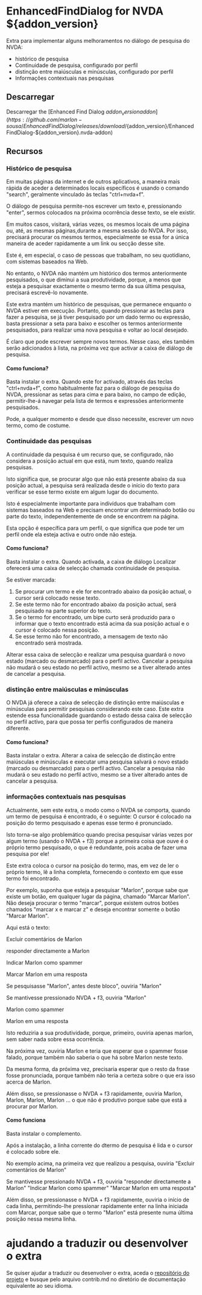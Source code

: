 # EnhancedFindDialog for NVDA ${addon_version}

Extra  para implementar alguns melhoramentos no diálogo de pesquisa do NVDA:

* histórico de pesquisa
* Continuidade de pesquisa, configurado por perfil
* distinção entre maiúsculas e minúsculas, configurado por perfil
* Informações contextuais nas pesquisas

## Descarregar
Descarregar the [Enhanced Find Dialog ${addon_version} addon](https://github.com/marlon-sousa/EnhancedFindDialog/releases/download/${addon_version}/EnhancedFindDialog-${addon_version}.nvda-addon)

## Recursos

### Histórico de pesquisa

Em muitas páginas da internet e de outros aplicativos, a maneira mais rápida de aceder a determinados locais específicos é usando o comando "search", geralmente vinculado às teclas "ctrl+nvda+f".

O diálogo de pesquisa permite-nos escrever um texto e, pressionando "enter", sermos colocados na próxima ocorrência desse texto, se ele existir.

Em muitos casos, visitará, várias vezes, os mesmos locais de uma página ou, até, as mesmas páginas,durante a mesma sessão do NVDA. Por isso, precisará procurar os mesmos termos, especialmente se essa for a única maneira de aceder rapidamente a um link ou secção desse site.

Este é, em especial, o caso de pessoas que trabalham, no seu quotidiano, com sistemas baseados na Web.

No entanto, o NVDA não mantém um histórico dos termos anteriormente pesquisados, o que diminui a sua produtividade, porque, a menos que esteja a pesquisar exactamente o mesmo termo da sua última pesquisa, precisará escrevê-lo novamente.

Este extra mantém um histórico de pesquisas, que permanece enquanto o NVDA estiver em execução. Portanto, quando pressionar as teclas para fazer a pesquisa, se já tiver pesquisado por um dado termo ou expressão, basta pressionar a seta para baixo e escolher os termos anteriormente pesquisados, para realizar uma nova pesquisa e voltar ao local desejado.

É claro que pode escrever sempre novos termos. Nesse caso, eles também serão adicionados à lista, na próxima vez que activar a caixa de diálogo de pesquisa.

#### Como funciona?

Basta instalar o extra. Quando este for activado, através das teclas "ctrl+nvda+f", como habitualmente faz para o diálogo de pesquisa do NVDA, pressionar as setas para cima e para baixo, no campo de edição, permitir-lhe-á navegar pela lista de termos e expressões anteriormente pesquisados.

Pode, a qualquer momento e desde que disso necessite, escrever um novo termo, como de costume.

### Continuidade das pesquisas

A continuidade da pesquisa é um recurso que, se configurado, não considera a posição actual em que está, num texto, quando realiza pesquisas.

Isto significa que, se procurar algo que não está presente abaixo da sua posição actual, a pesquisa será realizada desde o início do texto para verificar se esse termo existe em algum lugar do documento.

Isto é especialmente importante para indivíduos que trabalham com sistemas baseados na Web e precisam encontrar um determinado botão ou parte do texto, independentemente de onde se encontrem na página.

Esta opção é específica para um perfil, o que significa que pode ter um perfil onde ela esteja activa e outro onde não esteja.

#### Como funciona?

Basta instalar o extra. Quando activada, a caixa de diálogo Localizar oferecerá uma caixa de selecção chamada continuidade de pesquisa.

Se estiver marcada:

1. Se procurar um termo e ele for encontrado abaixo da posição actual, o cursor será colocado nesse texto.
2. Se este termo não for encontrado abaixo da posição actual, será pesquisado na parte superior do texto.
3. Se o termo for encontrado, um bipe curto será produzido para o informar que o texto encontrado está acima da sua posição actual e o cursor é colocado nessa posição.
4. Se esse termo não for encontrado, a mensagem de texto não encontrado será mostrada.

Alterar essa caixa de selecção e realizar uma pesquisa guardará o novo estado (marcado ou desmarcado) para o perfil activo. Cancelar a pesquisa não mudará o seu estado no perfil activo, mesmo se a tiver alterado antes de cancelar a pesquisa.

### distinção entre maiúsculas e minúsculas

O NVDA já oferece a caixa de selecção de distinção entre maiúsculas e minúsculas para permitir pesquisas considerando este caso. Este extra estende essa funcionalidade guardando o estado dessa caixa de selecção no perfil activo, para que possa ter perfis configurados de maneira diferente.

#### Como funciona?

Basta instalar o extra. Alterar a caixa de selecção de distinção entre maiúsculas e minúsculas e executar uma pesquisa salvará o novo estado (marcado ou desmarcado) para o perfil activo. Cancelar a pesquisa não mudará o seu estado no perfil activo, mesmo se a tiver alterado antes de cancelar a pesquisa.

### informações contextuais nas pesquisas

Actualmente, sem este extra, o modo como o NVDA se comporta, quando um termo de pesquisa é encontrado, é o seguinte: O cursor é colocado na posição do termo pesquisado e apenas esse termo é pronunciado.

Isto torna-se algo problemático quando precisa pesquisar várias vezes por algum termo (usando o NVDA + f3) porque a primeira coisa que ouve é o próprio termo pesquisado, o que é redundante, pois acaba de fazer uma pesquisa por ele!

Este extra coloca o cursor na posição do termo, mas, em vez de ler o próprio termo, lê a linha completa, fornecendo o contexto em que esse termo foi encontrado.

Por exemplo, suponha que esteja a pesquisar "Marlon", porque sabe que existe um botão, em qualquer lugar da página,  chamado "Marcar Marlon". Não deseja procurar o termo "marcar", porque existem outros botões chamados "marcar x e marcar z" e deseja encontrar somente o botão "Marcar Marlon".

Aqui está o texto:

Excluir comentários de Marlon

responder directamente a Marlon

Indicar Marlon como spammer

Marcar Marlon em uma resposta

Se pesquisasse "Marlon", antes deste bloco", ouviria
"Marlon"

Se mantivesse pressionado NVDA + f3, ouviria
"Marlon"

Marlon como spammer

Marlon em uma resposta

Isto reduziria a sua produtividade, porque, primeiro, ouviria apenas marlon, sem saber nada sobre essa ocorrência.

Na próxima vez, ouviria Marlon e teria que esperar que o spammer fosse falado, porque também não saberia o que há sobre Marlon neste texto.

Da mesma forma, da próxima vez, precisaria esperar que o resto da frase fosse pronunciada, porque também não teria a certeza sobre o que era isso acerca de  Marlon.

Além disso, se pressionasse o NVDA + f3 rapidamente, ouviria Marlon, Marlon, Marlon, Marlon ... o que não é produtivo porque sabe que está a procurar por Marlon.

#### Como funciona

Basta instalar o complemento.

Após a instalação, a linha corrente do dtermo de pesquisa é lida e o cursor é colocado sobre ele.

No exemplo acima, na primeira vez que realizou a pesquisa, ouviria
"Excluir comentários de Marlon"

Se mantivesse pressionado NVDA + f3, ouviria
"responder directamente a Marlon"
"Indicar Marlon como spammer"
"Marcar Marlon em uma resposta"

Além disso, se pressionasse o NVDA + f3 rapidamente, ouviria o início de cada linha, permitindo-lhe pressionar rapidamente enter na linha iniciada com Marcar,  porque sabe que o termo "Marlon" está presente numa última posição nessa mesma linha.

# ajudando a traduzir ou desenvolver o extra

Se quiser ajudar a traduzir ou desenvolver o extra, aceda o [repositório do projeto](https://github.com/marlon-sousa/EnhancedFindDialog) e busque pelo arquivo contrib.md no diretório de documentação equivalente ao seu idioma.
